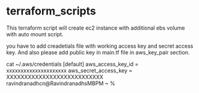 # terraform_scripts
This terraform script will create ec2 instance with additional ebs volume with auto mount script. 


you have to add creadetials file with working access key and secret access key.
And also please add public key in main.tf file in aws_key_pair section.

cat ~/.aws/credentials 
[default]
aws_access_key_id = xxxxxxxxxxxxxxxxxxxxx
aws_secret_access_key = XXXXXXXXXXXXXXXXXXXXXXXXXXX
ravindranadhcn@RavindranadhsMBPM ~ % 


 
